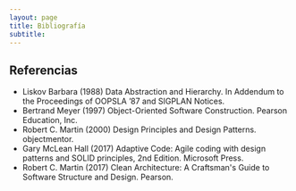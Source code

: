 ```yaml
---
layout: page
title: Bibliografía
subtitle: 
---
```


## Referencias

- Liskov Barbara (1988) Data Abstraction and Hierarchy. In Addendum to the Proceedings of OOPSLA ’87 and SIGPLAN Notices.
- Bertrand Meyer (1997) Object-Oriented Software Construction. Pearson Education, Inc.
- Robert C. Martin (2000) Design Principles and Design Patterns. objectmentor.
- Gary McLean Hall (2017) Adaptive Code: Agile coding with design patterns and SOLID principles, 2nd Edition. Microsoft Press.
- Robert C. Martin (2017) Clean Architecture: A Craftsman's Guide to Software Structure and Design. Pearson.
